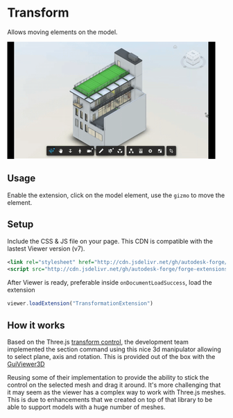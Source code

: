 # Transform

Allows moving elements on the model.

![thumbnail](extension.gif)

## Usage

Enable the extension, click on the model element, use the `gizmo` to move the element.

## Setup

Include the CSS & JS file on your page. This CDN is compatible with the lastest Viewer version (v7).

```xml
<link rel="stylesheet" href="http://cdn.jsdelivr.net/gh/autodesk-forge/forge-extensions/public/extensions/transform/contents/main.css">
<script src="http://cdn.jsdelivr.net/gh/autodesk-forge/forge-extensions/public/extensions/transform/contents/main.js"></script>
```

After Viewer is ready, preferable inside `onDocumentLoadSuccess`, load the extension

```javascript
viewer.loadExtension("TransformationExtension")
```

## How it works

Based on the Three.js [transform control](https://threejs.org/examples/misc_controls_transform.html), the development team implemented the section command using this nice 3d manipulator allowing to select plane, axis and rotation. This is provided out of the box with the [GuiViewer3D](https://forge.autodesk.com/en/docs/viewer/v7/reference/Viewing/GuiViewer3D/)

Reusing some of their implementation to provide the ability to stick the control on the selected mesh and drag it around. It's more challenging that it may seem as the viewer has a complex way to work with Three.js meshes. This is due to enhancements that we created on top of that library to be able to support models with a huge number of meshes.
